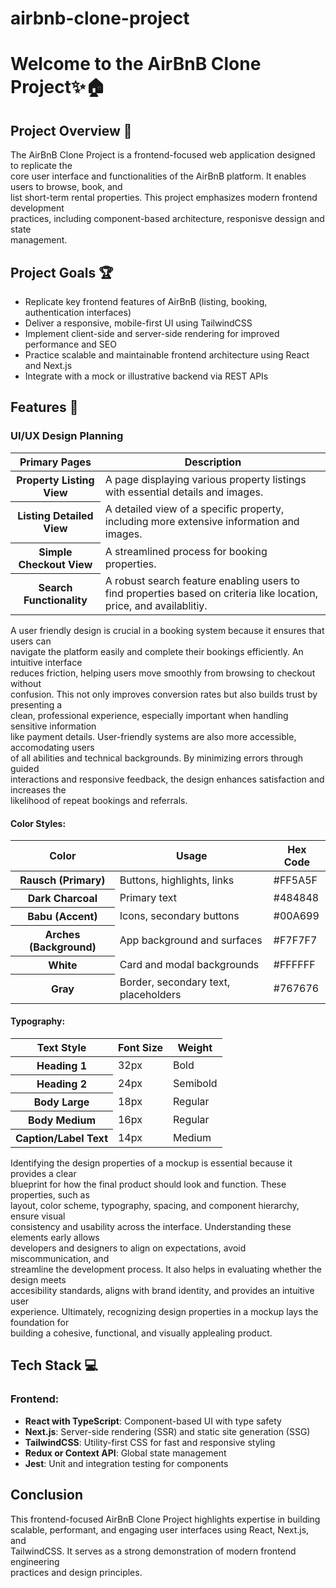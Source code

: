 # airbnb-clone-project
<h1>
  Welcome to the AirBnB Clone Project✨🏠
</h1>
<h2>Project Overview 🎯</h2>
<p>The AirBnB Clone Project is a frontend-focused web application designed to replicate the <br /> 
core user interface and functionalities of the AirBnB platform. It enables users to browse, book, and <br /> 
list short-term rental properties. This project emphasizes modern frontend development <br />
practices, including component-based architecture, responisve dessign and state<br />
management.
</p>
<h2>Project Goals 🏆</h2>
<ul>
  <li>Replicate key frontend features of AirBnB (listing, booking, authentication interfaces)</li>
  <li>Deliver a responsive, mobile-first UI using TailwindCSS</li>
  <li>Implement client-side and server-side rendering for improved performance and SEO</li>
  <li>Practice scalable and maintainable frontend architecture using React and Next.js</li>
  <li>Integrate with a mock or illustrative backend via REST APIs</li>
</ul>
<h2>Features 🔧</h2>
<h3>UI/UX Design Planning</h3>
<table>
  <thead>
    <tr>
      <th>Primary Pages</th>
      <th>Description</th>
    </tr>
  </thead>
  <tbody>
    <tr>
      <th><strong>Property Listing View</strong></th>
      <td>A page displaying various property listings with essential details and images.</td>
    </tr>
    <tr>
      <th><strong>Listing Detailed View</strong></th>
      <td>A detailed view of a specific property, including more extensive information and images.</td>
    </tr>
    </tr>
    <tr>
      <th><strong>Simple Checkout View</strong></th>
      <td>A streamlined process for booking properties.</td>
    </tr>
    </tr>
    <tr>
      <th><strong>Search Functionality</strong></th>
      <td>A robust search feature enabling users to find properties based on criteria like location, price, and availablitiy.</td>
    </tr>
  </tbody>
</table>
<p>
  A user friendly design is crucial in a booking system because it ensures that users can <br /> 
  navigate the platform easily and complete their bookings efficiently. An intuitive interface <br />
  reduces friction, helping users move smoothly from browsing to checkout without <br />
  confusion. This not only improves conversion rates but also builds trust by presenting a <br />
  clean, professional experience, especially important when handling sensitive information <br />
  like payment details. User-friendly systems are also more accessible, accomodating users <br />
  of all abilities and technical backgrounds. By minimizing errors through guided <br />
  interactions and responsive feedback, the design enhances satisfaction and increases the <br />
  likelihood of repeat bookings and referrals.
</p>
<h4>Color Styles:</h4>
<table>
  <thead>
    <tr>
      <th>Color</th>
      <th>Usage</th>
      <th>Hex Code</th>
    </tr>
  </thead>
  <tbody>
    <tr>
      <th>Rausch (Primary)</th>
      <td>Buttons, highlights, links</td>
      <td>#FF5A5F</td>
    </tr>
    <tr>
      <th>Dark Charcoal</th>
      <td>Primary text</td>
      <td>#484848</td>
    </tr>
    </tr>
    <tr>
      <th>Babu (Accent)</th>
      <td>Icons, secondary buttons</td>
      <td>#00A699</td>
    </tr>
    </tr>
    <tr>
      <th>Arches (Background)</th>
      <td>App background and surfaces</td>
      <td>#F7F7F7</td>
    </tr>
    </tr>
    <tr>
      <th>White</th>
      <td>Card and modal backgrounds</td>
      <td>#FFFFFF</td>
    </tr>
    </tr>
    <tr>
      <th>Gray</th>
      <td>Border, secondary text, placeholders</td>
      <td>#767676</td>
    </tr>
  </tbody>
</table>
<h4>Typography:</h4>
<table>
  <thead>
    <tr>
      <th>Text Style</th>
      <th>Font Size</th>
      <th>Weight</th>
    </tr>
  </thead>
  <tbody>
    <tr>
      <th>Heading 1</th>
      <td>32px</td>
      <td>Bold</td>
    </tr>
    <tr>
      <th>Heading 2</th>
      <td>24px</td>
      <td>Semibold</td>
    </tr>
    <tr>
      <th>Body Large</th>
      <td>18px</td>
      <td>Regular</td>
    </tr>
    </tr>
    <tr>
      <th>Body Medium</th>
      <td>16px</td>
      <td>Regular</td>
    </tr>
    </tr>
    <tr>
      <th>Caption/Label Text</th>
      <td>14px</td>
      <td>Medium</td>
    </tr>
  </tbody>
</table>
<p>
  Identifying the design properties of a mockup is essential because it provides a clear <br /> 
  blueprint for how the final product should look and function. These properties, such as <br />
  layout, color scheme, typography, spacing, and component hierarchy, ensure visual <br />
  consistency and usability across the interface. Understanding these elements early allows <br />
  developers and designers to align on expectations, avoid miscommunication, and <br />
  streamline the development process. It also helps in evaluating whether the design meets <br />
  accesibility standards, aligns with brand identity, and provides an intuitive user <br />
  experience. Ultimately, recognizing design properties in a mockup lays the foundation for <br />
  building a cohesive, functional, and visually applealing product.
</p>
<h2>Tech Stack 💻</h2>
<h3>Frontend:</h3>
<ul>
  <li><strong>React with TypeScript</strong>: Component-based UI with type safety</li>
  <li><strong>Next.js</strong>: Server-side rendering (SSR) and static site generation (SSG)</li>
  <li><strong>TailwindCSS</strong>: Utility-first CSS for fast and responsive styling</li>
  <li><strong>Redux or Context API</strong>: Global state management</li>
  <li><strong>Jest</strong>: Unit and integration testing for components</li>
</ul>
<h2>Conclusion</h2>
<p>
  This frontend-focused AirBnB Clone Project highlights expertise in building <br />
  scalable, performant, and engaging user interfaces using React, Next.js, and <br />
  TailwindCSS. It serves as a strong demonstration of modern frontend engineering <br />
  practices and design principles.
</p>
